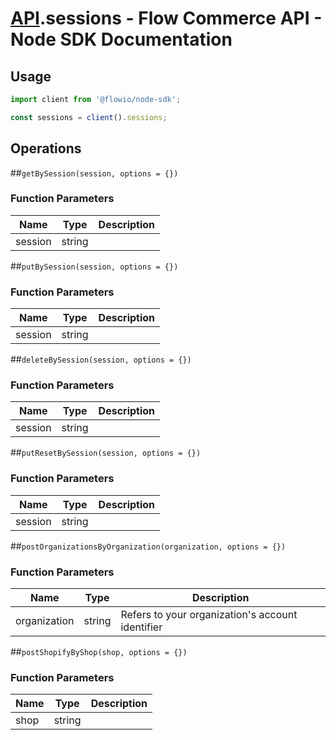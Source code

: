 # [API](README.md).sessions - Flow Commerce API - Node SDK Documentation



## Usage

```JavaScript
import client from '@flowio/node-sdk';

const sessions = client().sessions;
```

## Operations

##`getBySession(session, options = {})`

### Function Parameters

| Name  | Type | Description |
| ---- | ---- | ---- |
| session | string |  |


##`putBySession(session, options = {})`

### Function Parameters

| Name  | Type | Description |
| ---- | ---- | ---- |
| session | string |  |


##`deleteBySession(session, options = {})`

### Function Parameters

| Name  | Type | Description |
| ---- | ---- | ---- |
| session | string |  |


##`putResetBySession(session, options = {})`

### Function Parameters

| Name  | Type | Description |
| ---- | ---- | ---- |
| session | string |  |


##`postOrganizationsByOrganization(organization, options = {})`

### Function Parameters

| Name  | Type | Description |
| ---- | ---- | ---- |
| organization | string | Refers to your organization&#x27;s account identifier |


##`postShopifyByShop(shop, options = {})`

### Function Parameters

| Name  | Type | Description |
| ---- | ---- | ---- |
| shop | string |  |



